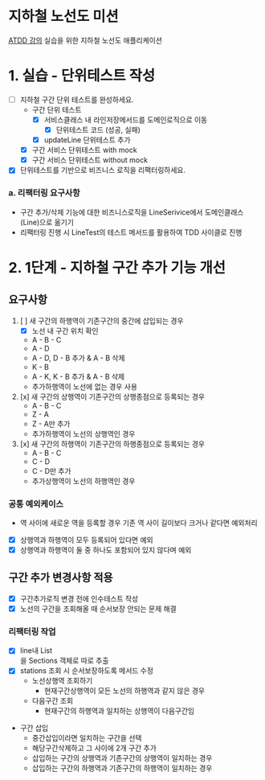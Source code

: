 # 지하철 노선도 미션
[ATDD 강의](https://edu.nextstep.camp/c/R89PYi5H) 실습을 위한 지하철 노선도 애플리케이션

# 1. 실습 - 단위테스트 작성
* [ ] 지하철 구간 단위 테스트를 완성하세요.
  * 구간 단위 테스트
    * [x] 서비스클래스 내 라인저장메서드를 도메인로직으로 이동
      * [x] 단위테스트 코드 (성공, 실패)
    * [x] updateLine 단위테스트 추가
  * [x] 구간 서비스 단위테스트 with mock
  * [x] 구간 서비스 단위테스트 without mock
* [x] 단위테스트를 기반으로 비즈니스 로직을 리팩터링하세요.

### a. 리팩터링 요구사항
* 구간 추가/삭제 기능에 대한 비즈니스로직을 LineSerivice에서 도메인클래스(Line)으로 옮기기
* 리팩터링 진행 시 LineTest의 테스트 메서드를 활용하여 TDD 사이클로 진행

# 2. 1단계 - 지하철 구간 추가 기능 개선
## 요구사항
1. [ ] 새 구간의 하행역이 기존구간의 중간에 삽입되는 경우
   * [x] 노선 내 구간 위치 확인
   * A - B - C
   * A - D
   * A - D, D - B 추가 & A - B 삭제
   * K - B
   * A - K, K - B 추가 & A - B 삭제
   * 추가하행역이 노선에 없는 경우 사용
2. [x] 새 구간의 상행역이 기존구간의 상행종점으로 등록되는 경우
   * A - B - C
   * Z - A
   * Z - A만 추가
   * 추가하행역이 노선의 상행역인 경우
3. [x] 새 구간의 하행역이 기존구간의 하행종점으로 등록되는 경우
   * A - B - C
   * C - D
   * C - D만 추가
   * 추가상행역이 노선의 하행역인 경우

### 공통 예외케이스
* 역 사이에 새로운 역을 등록할 경우 기존 역 사이 길이보다 크거나 같다면 예외처리
* [x] 상행역과 하행역이 모두 등록되어 있다면 예외
* [x] 상행역과 하행역이 둘 중 하나도 포함되어 있지 않다며 예외

## 구간 추가 변경사항 적용
* [x] 구간추가로직 변경 전에 인수테스트 작성
* [x] 노선의 구간을 조회해올 때 순서보장 안되는 문제 해결

### 리팩터링 작업
* [x] line내 List<Section>을 Sections 객체로 따로 추출
* [x] stations 조회 시 순서보장하도록 메서드 수정
  * 노선상행역 조회하기
    * 현재구간상행역이 모든 노선의 하행역과 같지 않은 경우
  * 다음구간 조회
    * 현재구간의 하행역과 일치하는 상행역이 다음구간임
* 구간 삽입 
  * 중간삽입이라면 일치하는 구간을 선택
  * 해당구간삭제하고 그 사이에 2개 구간 추가
  * 삽입하는 구간의 상행역과 기존구간의 상행역이 일치하는 경우
  * 삽입하는 구간의 하행역과 기존구간의 하행역이 일치하는 경우